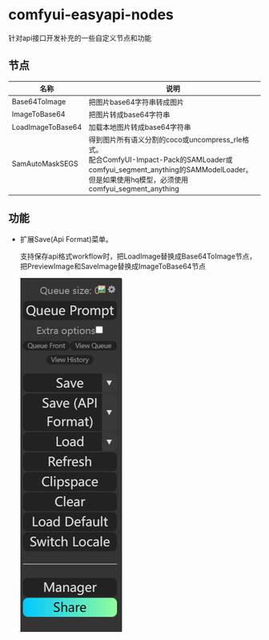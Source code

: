 # comfyui-easyapi-nodes
针对api接口开发补充的一些自定义节点和功能

## 节点
| 名称  | 说明                                                                                                                                                         |
|-----|------------------------------------------------------------------------------------------------------------------------------------------------------------|
| Base64ToImage | 把图片base64字符串转成图片                                                                                                                                           |
| ImageToBase64 | 把图片转成base64字符串                                                                                                                                             |
| LoadImageToBase64 | 加载本地图片转成base64字符串                                                                                                                                          |
| SamAutoMaskSEGS | 得到图片所有语义分割的coco或uncompress_rle格式。<br/>配合ComfyUI-Impact-Pack的SAMLoader或comfyui_segment_anything的SAMModelLoader。<br/>但是如果使用hq模型，必须使用comfyui_segment_anything |

## 功能
- 扩展Save(Api Format)菜单。

   支持保存api格式workflow时，把LoadImage替换成Base64ToImage节点，把PreviewImage和SaveImage替换成ImageToBase64节点

  ![save api extended](docs/menu.gif)